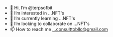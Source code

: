 - 👋 Hi, I’m @terpsofbit
- 👀 I’m interested in ...NFT's
- 🌱 I’m currently learning ...NFT's
- 💞️ I’m looking to collaborate on ...NFT's
- 📫 How to reach me ...consulttobllc@gmail.com

<!---
terpsofbit/terpsofbit is a ✨ special ✨ repository because its `README.md` (this file) appears on your GitHub profile.
You can click the Preview link to take a look at your changes.
--->

